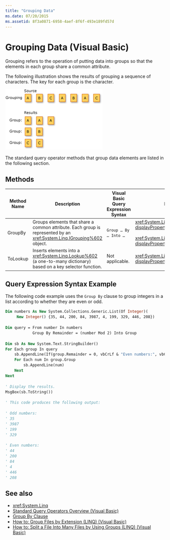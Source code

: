 ```yaml
---
title: "Grouping Data"
ms.date: 07/20/2015
ms.assetid: 8f3a0871-6958-4aef-8f6f-493e189fd57d
---
```

# Grouping Data (Visual Basic)
Grouping refers to the operation of putting data into groups so that the elements in each group share a common attribute.  
  
 The following illustration shows the results of grouping a sequence of characters. The key for each group is the character.  
  
 ![Diagram that shows a LINQ Grouping operation.](./media/grouping-data/linq-group-operation.png)  
  
 The standard query operator methods that group data elements are listed in the following section.  
  
## Methods  
  
|Method Name|Description|Visual Basic Query Expression Syntax|More Information|  
|-----------------|-----------------|------------------------------------------|----------------------|  
|GroupBy|Groups elements that share a common attribute. Each group is represented by an <xref:System.Linq.IGrouping%602> object.|`Group … By … Into …`|<xref:System.Linq.Enumerable.GroupBy%2A?displayProperty=nameWithType><br /><br /> <xref:System.Linq.Queryable.GroupBy%2A?displayProperty=nameWithType>|  
|ToLookup|Inserts elements into a <xref:System.Linq.Lookup%602> (a one-to-many dictionary) based on a key selector function.|Not applicable.|<xref:System.Linq.Enumerable.ToLookup%2A?displayProperty=nameWithType>|  
  
## Query Expression Syntax Example  
 The following code example uses the `Group By` clause to group integers in a list according to whether they are even or odd.  
  
```vb  
Dim numbers As New System.Collections.Generic.List(Of Integer)(  
     New Integer() {35, 44, 200, 84, 3987, 4, 199, 329, 446, 208})  
  
Dim query = From number In numbers
            Group By Remainder = (number Mod 2) Into Group  
  
Dim sb As New System.Text.StringBuilder()  
For Each group In query  
    sb.AppendLine(If(group.Remainder = 0, vbCrLf & "Even numbers:", vbCrLf & "Odd numbers:"))  
    For Each num In group.Group  
        sb.AppendLine(num)  
    Next  
Next  
  
' Display the results.  
MsgBox(sb.ToString())  
  
' This code produces the following output:  
  
' Odd numbers:  
' 35  
' 3987  
' 199  
' 329  
  
' Even numbers:  
' 44  
' 200  
' 84  
' 4  
' 446  
' 208  
```  
  
## See also

- <xref:System.Linq>
- [Standard Query Operators Overview (Visual Basic)](standard-query-operators-overview.md)
- [Group By Clause](../../../language-reference/queries/group-by-clause.md)
- [How to: Group Files by Extension (LINQ) (Visual Basic)](how-to-group-files-by-extension-linq.md)
- [How to: Split a File Into Many Files by Using Groups (LINQ) (Visual Basic)](how-to-split-a-file-into-many-files-by-using-groups-linq.md)
